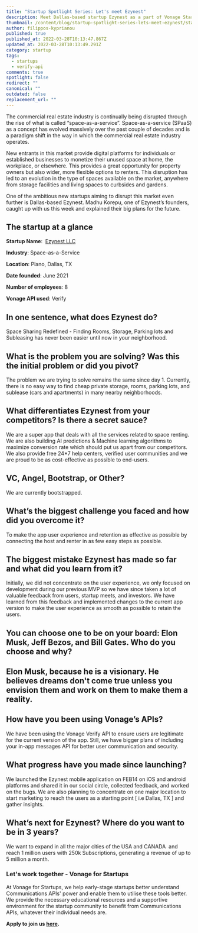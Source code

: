 ```yaml
---
title: "Startup Spotlight Series: Let's meet Ezynest"
description: Meet Dallas-based startup Ezynest as a part of Vonage Startup Spotlight series.
thumbnail: /content/blog/startup-spotlight-series-lets-meet-ezynest/startups_ezynest.png
author: filippos-kyprianou
published: true
published_at: 2022-03-28T10:13:47.867Z
updated_at: 2022-03-28T10:13:49.291Z
category: startup
tags:
  - startups
  - verify-api
comments: true
spotlight: false
redirect: ""
canonical: ""
outdated: false
replacement_url: ""
---
```

The commercial real estate industry is continually being disrupted through the rise of what is called “space-as-a-service”. Space-as-a-service (SPaaS) as a concept has evolved massively over the past couple of decades and is a paradigm shift in the way in which the commercial real estate industry operates.

New entrants in this market provide digital platforms for individuals or established businesses to monetize their unused space at home, the workplace, or elsewhere. This provides a great opportunity for property owners but also wider, more flexible options to renters. This disruption has led to an evolution in the type of spaces available on the market, anywhere from storage facilities and living spaces to curbsides and gardens.

One of the ambitious new startups aiming to disrupt this market even further is Dallas-based Ezynest. Madhu Korepu, one of Ezynest’s founders, caught up with us this week and explained their big plans for the future.

## The startup at a glance

**Startup Name**:  [Ezynest LLC](https://ezynest.com/)

**Industry**: Space-as-a-Service

**Location**: Plano, Dallas, TX

**Date founded**: June 2021

**Number of employees**: 8

**Vonage API used**: Verify

## In one sentence, what does Ezynest do?

Space Sharing Redefined - Finding Rooms, Storage, Parking lots and Subleasing has never been easier until now in your neighborhood.

## What is the problem you are solving? Was this the initial problem or did you pivot?

The problem we are trying to solve remains the same since day 1. Currently, there is no easy way to find cheap private storage, rooms, parking lots, and sublease (cars and apartments) in many nearby neighborhoods.

## What differentiates Ezynest from your competitors? Is there a secret sauce?

We are a super app that deals with all the services related to space renting. We are also building AI predictions & Machine learning algorithms to maximize conversion rate which should put us apart from our competitors. We also provide free 24*7 help centers, verified user communities and we are proud to be as cost-effective as possible to end-users.

## VC, Angel, Bootstrap, or Other?

We are currently bootstrapped. 

## What’s the biggest challenge you faced and how did you overcome it?

To make the app user experience and retention as effective as possible by connecting the host and renter in as few easy steps as possible.

## The biggest mistake Ezynest has made so far and what did you learn from it?

Initially, we did not concentrate on the user experience, we only focused on development during our previous MVP so we have since taken a lot of valuable feedback from users, startup meets, and investors. We have learned from this feedback and implemented changes to the current app version to make the user experience as smooth as possible to retain the users.  

## You can choose one to be on your board: Elon Musk, Jeff Bezos, and Bill Gates. Who do you choose and why?  

## Elon Musk, because he is a visionary. He believes dreams don't come true unless you envision them and work on them to make them a reality. 

## How have you been using Vonage’s APIs?

We have been using the Vonage Verify API to ensure users are legitimate for the current version of the app. Still, we have bigger plans of including your in-app messages API for better user communication and security.

## What progress have you made since launching? 

We launched the Ezynest mobile application on FEB14 on iOS and android platforms and shared it in our social circle, collected feedback, and worked on the bugs. We are also planning to concentrate on one major location to start marketing to reach the users as a starting point [ i.e Dallas, TX ] and gather insights.

## What’s next for Ezynest? Where do you want to be in 3 years?

We want to expand in all the major cities of the USA and CANADA  and reach 1 million users with 250k Subscriptions, generating a revenue of up to 5 million a month.

### Let's work together - Vonage for Startups

At Vonage for Startups, we help early-stage startups better understand Communications APIs' power and enable them to utilise these tools better. We provide the necessary educational resources and a supportive environment for the startup community to benefit from Communications APIs, whatever their individual needs are.

**Apply to join us [here](https://vonage.dev/3d093hA).**